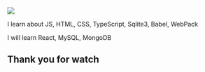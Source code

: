 <img src="https://capsule-render.vercel.app/api?type=wave&color=lightgreen&height=150&section=header&text=Ehyun's%20github&fontSize=60&fontColor=000000" />

I learn about JS, HTML, CSS, TypeScript, Sqlite3, Babel, WebPack

I will learn React, MySQL, MongoDB

## Thank you for watch
<!--
**Songehyun/Songehyun** is a ✨ _special_ ✨ repository because its `README.md` (this file) appears on your GitHub profile.

Here are some ideas to get you started:

- 🔭 I’m currently working on ...
- 🌱 I’m currently learning ...
- 👯 I’m looking to collaborate on ...
- 🤔 I’m looking for help with ...
- 💬 Ask me about ...
- 📫 How to reach me: ...
- 😄 Pronouns: ...
- ⚡ Fun fact: ...
-->
